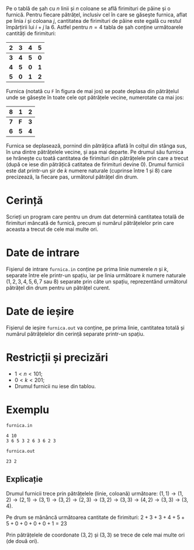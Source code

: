 Pe o tablă de șah cu $n$ linii și $n$ coloane se află firimituri de pâine și o furnică. Pentru fiecare pătrățel, inclusiv cel în care se găsește furnica, aflat pe linia $i$ și coloana $j$, cantitatea de firimituri de pâine este egală cu restul împărțirii lui $i + j$ la $6$. Astfel pentru $n = 4$ tabla de șah conține următoarele cantități de firimituri:

|2|3|4|5|
-|-|-|-
|**3**|**4**|**5**|**0**|
|**4**|**5**|**0**|**1**|
|**5**|**0**|**1**|**2**|

Furnica (notată cu `F` în figura de mai jos) se poate deplasa din pătrățelul unde se găsește în toate cele opt pătrățele vecine, numerotate ca mai jos:

|8|1|2|
-|-|-
|**7**|**F**|**3**|
|**6**|**5**|**4**|

Furnica se deplasează, pornind din pătrățica aflată în colțul din stânga sus, în una dintre pătrățelele vecine, și așa mai departe. Pe drumul său furnica se hrănește cu toată cantitatea de firimituri din pătrățelele prin care a trecut (după ce iese din pătrățică catitatea de firimituri devine $0$). Drumul furnicii este dat printr-un șir de $k$ numere naturale (cuprinse între $1$ și $8$) care precizează, la fiecare pas, următorul pătrățel din drum.

# Cerință

Scrieți un program care pentru un drum dat determină cantitatea totală de firimituri mâncată de furnică, precum și numărul pătrățelelor prin care aceasta a trecut de cele mai multe ori.

# Date de intrare

Fișierul de intrare `furnica.in` conține pe prima linie numerele $n$ și $k$, separate între ele printr-un spațiu, iar pe linia următoare $k$ numere naturale ($1, 2, 3, 4, 5, 6, 7$ sau $8$) separate prin câte un spațiu, reprezentând următorul pătrățel din drum pentru un pătrățel curent.

# Date de ieșire

Fișierul de ieșire `furnica.out` va conține, pe prima linie, cantitatea totală și numărul pătrățelelor din cerință separate printr-un spațiu.

# Restricții și precizări

* $1 < n < 101$;
* $0 < k < 201$;
* Drumul furnicii nu iese din tablou.

# Exemplu

`furnica.in`
```
4 10
3 6 5 3 2 6 3 6 2 3
```

`furnica.out`
```
23 2
```

## Explicație

Drumul furnicii trece prin pătrățelele (linie, coloană) următoare: $(1,1) \rightarrow (1,2) \rightarrow (2,1) \rightarrow (3,1) \rightarrow (3,2) \rightarrow (2,3) \rightarrow (3,2) \rightarrow (3,3) \rightarrow (4,2) \rightarrow (3,3) \rightarrow (3,4)$.

Pe drum se mănâncă următoarea cantitate de firimituri: $2+3+3+4+5+5+0+0+0+0+1=23$ 

Prin pătrățelele de coordonate $(3,2)$ și $(3,3)$ se trece de cele mai multe ori (de două ori).